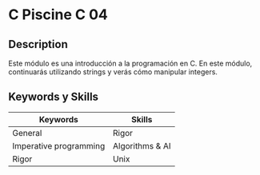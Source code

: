 # C Piscine C 04

## Description
Este módulo es una introducción a la programación en C. En este módulo, continuarás utilizando strings y verás cómo manipular integers.

## Keywords y Skills

| **Keywords**                  | **Skills**        |
|-------------------------------|-------------------|
| General                       | Rigor             |
| Imperative programming        | Algorithms & AI   |
| Rigor                         | Unix              |
